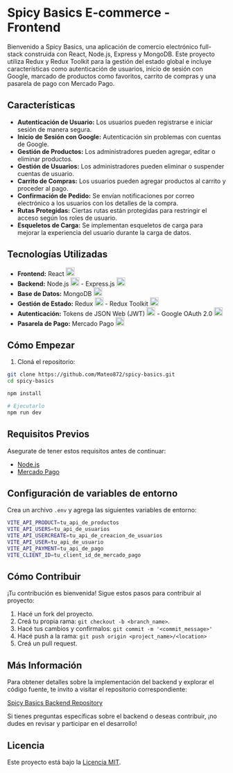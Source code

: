 # Spicy Basics E-commerce - Frontend

Bienvenido a Spicy Basics, una aplicación de comercio electrónico full-stack construida con React, Node.js, Express y MongoDB. Este proyecto utiliza Redux y Redux Toolkit para la gestión del estado global e incluye características como autenticación de usuarios, inicio de sesión con Google, marcado de productos como favoritos, carrito de compras y una pasarela de pago con Mercado Pago.

## Características

- **Autenticación de Usuario:** Los usuarios pueden registrarse e iniciar sesión de manera segura.
- **Inicio de Sesión con Google:** Autenticación sin problemas con cuentas de Google.
- **Gestión de Productos:** Los administradores pueden agregar, editar o eliminar productos.
- **Gestión de Usuarios:** Los administradores pueden eliminar o suspender cuentas de usuario.
- **Carrito de Compras:** Los usuarios pueden agregar productos al carrito y proceder al pago.
- **Confirmación de Pedido:** Se envían notificaciones por correo electrónico a los usuarios con los detalles de la compra.
- **Rutas Protegidas:** Ciertas rutas están protegidas para restringir el acceso según los roles de usuario.
- **Esqueletos de Carga:** Se implementan esqueletos de carga para mejorar la experiencia del usuario durante la carga de datos.

## Tecnologías Utilizadas

- **Frontend:** React <img src="https://i.postimg.cc/m27J5sj5/1174949-js-react-js-logo-react-react-native-icon.png" alt="React" style="width:20px; height:20px; object-fit:cover;"/>
- **Backend:** Node.js <img src="https://i.postimg.cc/Hx2j2KKc/4375017-js-logo-node-icon.png" alt="Node.js" style="width:20px; height:20px; object-fit:cover;"/> - Express.js <img src="https://i.postimg.cc/rm1jV8Hd/icons8-express-js-500.png" alt="Express.js" style="width:20px; height:20px; object-fit:cover;" />
- **Base de Datos:** MongoDB <img src="https://i.postimg.cc/MprfQhB9/mongodb-original-logo-icon-146424.png" alt="MongoDB" style="width:20px; height:20px; object-fit:cover;"/>
- **Gestión de Estado:** Redux <img src="https://i.postimg.cc/WbYfd15C/react-redux-removebg-preview.png"  alt="Redux" style="width:20px; height:20px; object-fit:cover;" /> - Redux Toolkit <img src="https://i.postimg.cc/Bvwm6S4N/1-AJp-FZrofvx-Mn3-MHh9p3i-Q-removebg-preview.png" alt="Redux Toolkit" style="width:20px; height:20px; object-fit:cover;" />
- **Autenticación:** Tokens de JSON Web (JWT) <img src="https://i.postimg.cc/44Mn1rNM/1657421703592.png" alt="JWT" style="width:20px; height:20px; object-fit:cover;" /> - Google OAuth 2.0 <img src="https://i.postimg.cc/PrQn2RWh/Google-G-logo-svg.png" alt="Google OAuth 2.0" style="width:20px; height:20px; object-fit:cover;" />
- **Pasarela de Pago:** Mercado Pago <img src="https://i.postimg.cc/SKW0518m/icon-256x256.png" alt="Mercado Pago" style="width:20px; height:20px; object-fit:cover;" />

## Cómo Empezar

1. Cloná el repositorio:

```bash
git clone https://github.com/Mateo872/spicy-basics.git
cd spicy-basics

npm install

# Ejecutarlo
npm run dev
```

## Requisitos Previos

Asegurate de tener estos requisitos antes de continuar:

- [Node.js](https://nodejs.org/)
- [Mercado Pago](https://www.mercadopago.com.ar/developers/es)

## Configuración de variables de entorno

Crea un archivo `.env` y agrega las siguientes variables de entorno:

```bash
VITE_API_PRODUCT=tu_api_de_productos
VITE_API_USERS=tu_api_de_usuarios
VITE_API_USERCREATE=tu_api_de_creacion_de_usuarios
VITE_API_USER=tu_api_de_usuario
VITE_API_PAYMENT=tu_api_de_pago
VITE_CLIENT_ID=tu_client_id_de_mercado_pago
```

## Cómo Contribuir

¡Tu contribución es bienvenida! Sigue estos pasos para contribuir al proyecto:

1. Hacé un fork del proyecto.
2. Creá tu propia rama: `git checkout -b <branch_name>`.
3. Hacé tus cambios y confirmalos: `git commit -m '<commit_message>'`
4. Hacé push a la rama: `git push origin <project_name>/<location>`
5. Creá un pull request.

## Más Información

Para obtener detalles sobre la implementación del backend y explorar el código fuente, te invito a visitar el repositorio correspondiente:

[Spicy Basics Backend Repository](https://github.com/Mateo872/backend-spicy)

Si tienes preguntas específicas sobre el backend o deseas contribuir, ¡no dudes en revisar y participar en el desarrollo!

## Licencia

Este proyecto está bajo la [Licencia MIT](LICENSE).
